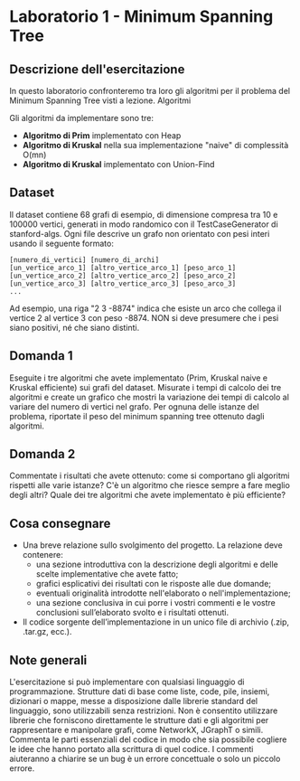 # Laboratorio 1 - Minimum Spanning Tree

## Descrizione dell'esercitazione
In questo laboratorio confronteremo tra loro gli algoritmi per il problema del Minimum Spanning Tree visti a lezione.
Algoritmi

Gli algoritmi da implementare sono tre:
- **Algoritmo di Prim** implementato con Heap
- **Algoritmo di Kruskal** nella sua implementazione "naive" di complessità O(mn)
- **Algoritmo di Kruskal** implementato con Union-Find

## Dataset
Il dataset contiene 68 grafi di esempio, di dimensione compresa tra 10 e 100000 vertici, generati in modo randomico con il TestCaseGenerator di stanford-algs. Ogni file descrive un grafo non orientato con pesi interi usando il seguente formato:
```
[numero_di_vertici] [numero_di_archi] 
[un_vertice_arco_1] [altro_vertice_arco_1] [peso_arco_1] 
[un_vertice_arco_2] [altro_vertice_arco_2] [peso_arco_2] 
[un_vertice_arco_3] [altro_vertice_arco_3] [peso_arco_3] 
...
```
Ad esempio, una riga "2 3 -8874" indica che esiste un arco che collega il vertice 2 al vertice 3 con peso -8874. NON si deve presumere che i pesi siano positivi, né che siano distinti.

## Domanda 1
Eseguite i tre algoritmi che avete implementato (Prim, Kruskal naive e Kruskal efficiente) sui grafi del dataset. Misurate i tempi di calcolo dei tre algoritmi e create un grafico che mostri la variazione dei tempi di calcolo al variare del numero di vertici nel grafo. Per ognuna delle istanze del problema, riportate il peso del minimum spanning tree ottenuto dagli algoritmi. 

## Domanda 2
Commentate i risultati che avete ottenuto: come si comportano gli algoritmi rispetti alle varie istanze? C'è un algoritmo che riesce sempre a fare meglio degli altri? Quale dei tre algoritmi che avete implementato è più efficiente? 

## Cosa consegnare
- Una breve relazione sullo svolgimento del progetto. La relazione deve contenere:
    - una sezione introduttiva con la descrizione degli algoritmi e delle scelte implementative che avete fatto;
    - grafici esplicativi dei risultati con le risposte alle due domande;
    - eventuali originalità introdotte nell'elaborato o nell'implementazione;
    - una sezione conclusiva in cui porre i vostri commenti e le vostre conclusioni sull’elaborato svolto e i risultati ottenuti.
- Il codice sorgente dell’implementazione in un unico file di archivio (.zip, .tar.gz, ecc.).

## Note generali
L'esercitazione si può implementare con qualsiasi linguaggio di programmazione. Strutture dati di base come liste, code, pile, insiemi, dizionari o mappe, messe a disposizione dalle librerie standard del linguaggio, sono utilizzabili senza restrizioni. Non è consentito utilizzare librerie che forniscono direttamente le strutture dati e gli algoritmi per rappresentare e manipolare grafi, come NetworkX, JGraphT o simili.
Commenta le parti essenziali del codice in modo che sia possibile cogliere le idee che hanno portato alla scrittura di quel codice. I commenti aiuteranno a chiarire se un bug è un errore concettuale o solo un piccolo errore.
